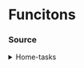 # Funcitons

### Source

<details>
    <summary>Home-tasks</summary>
    <details>
        <summary>Separate odd and even numbers in different arrays.</summary>
        <em>Given an array of numbers. Write a function to separate odd and even numbers in different arrays.</em>
        <br>https://github.com/armeagle777/functions/blob/master/homeTasks/oddEven.js
    </details>
    <details>
        <summary>sum, difference, multiplication and division between given array elements</summary>
        <em>Write a function that calculates sum, difference, multiplication and division between given array
elements depending on passed operation symbol. Write appropriate function for each operation.</em>
        <br>https://github.com/armeagle777/functions/blob/master/homeTasks/operatorsForArray.js
    </details> 
    <details>
        <summary>Function for cleaning given phone number</summary>
        <em>Given a phone number. Write a function to clean it up, so it is valid.</em>
        <br>https://github.com/armeagle777/functions/blob/master/homeTasks/phoneNumber.js
    </details>
    <details>
        <summary>List of possible anagrams,</summary>
        <em>Given a word and a list of possible anagrams, select the correct sublist.</em>
        <br>https://github.com/armeagle777/functions/blob/master/homeTasks/anagrams.js
    </details> 
    <details>
        <summary>Sum of largest numbers in a string</summary>
        <em>Write a function, which receives a string, finds possible largest numbers in the string and returns their
sum.</em>
        <br>https://github.com/armeagle777/functions/blob/master/homeTasks/sumOfNumbers.js
    </details>
    <details>
        <summary>Array from array</summary>
        <em>Write a function which receives an array and a number as arguments and returns a new array from
the elements of the given array which are larger than the given number.</em>
        <br>https://github.com/armeagle777/functions/blob/master/homeTasks/arrayFromArray.js
    </details>
    <summary>Even digits</summary>
        <em>Write a function, which receives two numbers as arguments and finds all numbers between them
such that each digit of the number is even. The numbers obtained should be printed in a comma-
separated sequence on a single line.</em>
<br>https://github.com/armeagle777/functions/blob/master/homeTasks/evenDigits.js
</details>

</details>
